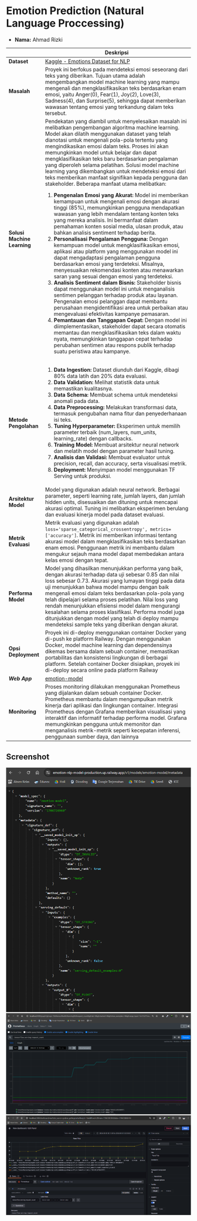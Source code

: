 # Emotion Prediction (Natural Language Proccessing)

- **Nama:** Ahmad Rizki

|                             | **Deskripsi**                                                                                                                                                                                                                                                                                                                                                                                                                                                                                                                                                                                                                                                                                                                                                                                                                                                                                                                                                                                                                                                                                                                                                                                                                                                                                                                                                                                                                                                                                                                                                                                                                                                                                                                                                                                                                                                                                                 |
| --------------------------- | ------------------------------------------------------------------------------------------------------------------------------------------------------------------------------------------------------------------------------------------------------------------------------------------------------------------------------------------------------------------------------------------------------------------------------------------------------------------------------------------------------------------------------------------------------------------------------------------------------------------------------------------------------------------------------------------------------------------------------------------------------------------------------------------------------------------------------------------------------------------------------------------------------------------------------------------------------------------------------------------------------------------------------------------------------------------------------------------------------------------------------------------------------------------------------------------------------------------------------------------------------------------------------------------------------------------------------------------------------------------------------------------------------------------------------------------------------------------------------------------------------------------------------------------------------------------------------------------------------------------------------------------------------------------------------------------------------------------------------------------------------------------------------------------------------------------------------------------------------------------------------------------------------------- |
| **Dataset**                 | [Kaggle - Emotions Dataset for NLP](https://www.kaggle.com/datasets/praveengovi/emotions-dataset-for-nlp)                                                                                                                                                                                                                                                                                                                                                                                                                                                                                                                                                                                                                                                                                                                                                                                                                                                                                                                                                                                                                                                                                                                                                                                                                                                                                                                                                                                                                                                                                                                                                                                                                                                                                                                                                                                                     |
| **Masalah**                 | Proyek ini berfokus pada mendeteksi emosi seseorang dari teks yang diberikan. Tujuan utama adalah mengembangkan model machine learning yang mampu mengenali dan mengklasifikasikan teks berdasarkan enam emosi, yaitu Anger(0), Fear(1), Joy(2), Love(3), Sadness(4), dan Surprise(5), sehingga dapat memberikan wawasan tentang emosi yang terkandung dalam teks tersebut.                                                                                                                                                                                                                                                                                                                                                                                                                                                                                                                                                                                                                                                                                                                                                                                                                                                                                                                                                                                                                                                                                                                                                                                                                                                                                                                                                                                                                                                                                                                                   |
| **Solusi Machine Learning** | Pendekatan yang diambil untuk menyelesaikan masalah ini melibatkan pengembangan algoritma machine learning. Model akan dilatih menggunakan dataset yang telah dianotasi untuk mengenali pola-pola tertentu yang mengindikasikan emosi dalam teks. Proses ini akan memungkinkan model untuk belajar dan dapat mengklasifikasikan teks baru berdasarkan pengalaman yang diperoleh selama pelatihan. Solusi model machine learning yang dikembangkan untuk mendeteksi emosi dari teks memberikan manfaat signifikan kepada pengguna dan stakeholder. Beberapa manfaat utama melibatkan: <ol><li>**Pengenalan Emosi yang Akurat:** Model ini memberikan kemampuan untuk mengenali emosi dengan akurasi tinggi (85%), memungkinkan pengguna mendapatkan wawasan yang lebih mendalam tentang konten teks yang mereka analisis. Ini bermanfaat dalam pemahaman konten sosial media, ulasan produk, atau bahkan analisis sentiment terhadap berita.</li><li>**Personalisasi Pengalaman Pengguna:** Dengan kemampuan model untuk mengklasifikasikan emosi, aplikasi atau platform yang menggunakan model ini dapat mengadaptasi pengalaman pengguna berdasarkan emosi yang terdeteksi. Misalnya, menyesuaikan rekomendasi konten atau menawarkan saran yang sesuai dengan emosi yang terdeteksi.</li><li>**Analisis Sentiment dalam Bisnis:** Stakeholder bisnis dapat menggunakan model ini untuk menganalisis sentimen pelanggan terhadap produk atau layanan. Pengenalan emosi pelanggan dapat membantu perusahaan mengidentifikasi area untuk perbaikan atau mengevaluasi efektivitas kampanye pemasaran.</li><li>**Pemantauan dan Tanggapan Cepat:** Dengan model ini diimplementasikan, stakeholder dapat secara otomatis memantau dan mengklasifikasikan teks dalam waktu nyata, memungkinkan tanggapan cepat terhadap perubahan sentimen atau respons publik terhadap suatu peristiwa atau kampanye.</li></ol> |
| **Metode Pengolahan**       | <ol><li>**Data Ingestion:** Dataset diunduh dari Kaggle, dibagi 80% data latih dan 20% data evaluasi.</li><li>**Data Validation:** Melihat statistik data untuk memastikan kualitasnya.</li><li>**Data Schema:** Membuat schema untuk mendeteksi anomali pada data.</li><li>**Data Preprocessing:** Melakukan transformasi data, termasuk pengubahan nama fitur dan penyederhanaan isi teks.</li><li>**Tuning Hyperparameter:** Eksperimen untuk memilih parameter terbaik (num_layers, num_units, learning_rate) dengan callbacks.</li><li>**Training Model:** Membuat arsitektur neural network dan melatih model dengan parameter hasil tuning.</li><li>**Analisis dan Validasi:** Membuat evaluator untuk precision, recall, dan accuracy, serta visualisasi metrik.</li><li>**Deployment:** Menyimpan model menggunakan TF Serving untuk produksi.</li></ol>                                                                                                                                                                                                                                                                                                                                                                                                                                                                                                                                                                                                                                                                                                                                                                                                                                                                                                                                                                                                                                             |
| **Arsitektur Model**        | Model yang digunakan adalah neural network. Berbagai parameter, seperti learning rate, jumlah layers, dan jumlah hidden units, disesuaikan dan dituning untuk mencapai akurasi optimal. Tuning ini melibatkan eksperimen berulang dan evaluasi kinerja model pada dataset evaluasi.                                                                                                                                                                                                                                                                                                                                                                                                                                                                                                                                                                                                                                                                                                                                                                                                                                                                                                                                                                                                                                                                                                                                                                                                                                                                                                                                                                                                                                                                                                                                                                                                                           |
| **Metrik Evaluasi**         | Metrik evaluasi yang digunakan adalah `loss='sparse_categorical_crossentropy', metrics=['accuracy']`. Metrik ini memberikan informasi tentang akurasi model dalam mengklasifikasikan teks berdasarkan enam emosi. Penggunaan metrik ini membantu dalam mengukur sejauh mana model dapat membedakan antara kelas emosi dengan tepat.                                                                                                                                                                                                                                                                                                                                                                                                                                                                                                                                                                                                                                                                                                                                                                                                                                                                                                                                                                                                                                                                                                                                                                                                                                                                                                                                                                                                                                                                                                                                                                           |
| **Performa Model**          | Model yang dihasilkan menunjukkan performa yang baik, dengan akurasi terhadap data uji sebesar 0.85 dan nilai loss sebesar 0.73. Akurasi yang lumayan tinggi pada data uji menunjukkan bahwa model mampu dengan baik mengenali emosi dalam teks berdasarkan pola-pola yang telah dipelajari selama proses pelatihan. Nilai loss yang rendah menunjukkan efisiensi model dalam mengurangi kesalahan selama proses klasifikasi. Performa model juga ditunjukkan dengan model yang telah di deploy mampu mendeteksi sample teks yang diberikan dengan akurat.                                                                                                                                                                                                                                                                                                                                                                                                                                                                                                                                                                                                                                                                                                                                                                                                                                                                                                                                                                                                                                                                                                                                                                                                                                                                                                                                                    |
| **Opsi Deployment**         | Proyek ini di-deploy menggunakan container Docker yang di-push ke platform Railway. Dengan menggunakan Docker, model machine learning dan dependensinya dikemas bersama dalam sebuah container, memastikan portabilitas dan konsistensi lingkungan di berbagai platform. Setelah container Docker disiapkan, proyek ini di-deploy secara online pada platform Railway                                                                                                                                                                                                                                                                                                                                                                                                                                                                                                                                                                                                                                                                                                                                                                                                                                                                                                                                                                                                                                                                                                                                                                                                                                                                                                                                                                                                                                                                                                                                         |
| ***Web App***               | [emotion-model](https://emotion-nlp-model-production.up.railway.app/v1/models/emotion-model/metadata)                                                                                                                                                                                                                                                                                                                                                                                                                                                                                                                                                                                                                                                                                                                                                                                                                                                                                                                                                                                                                                                                                                                                                                                                                                                                                                                                                                                                                                                                                                                                                                                                                                                                                                                                                                                                         |
| **Monitoring**              | Proses monitoring dilakukan menggunakan Prometheus yang dijalankan dalam sebuah container Docker. Prometheus membantu dalam mengumpulkan metrik kinerja dari aplikasi dan lingkungan container. Integrasi Prometheus dengan Grafana memberikan visualisasi yang interaktif dan informatif terhadap performa model. Grafana memungkinkan pengguna untuk memonitor dan menganalisis metrik-metrik seperti kecepatan inferensi, penggunaan sumber daya, dan lainnya                                                                                                                                                                                                                                                                                                                                                                                                                                                                                                                                                                                                                                                                                                                                                                                                                                                                                                                                                                                                                                                                                                                                                                                                                                                                                                                                                                                                                                              |

## Screenshot
![Model Deployment](./screenshots/xmrizz-deployment.png)
![Prometheus](./screenshots/xmrizz-monitoring.png)
![Grafana](./screenshots/xmrizz-grafana-dashboard.png)
